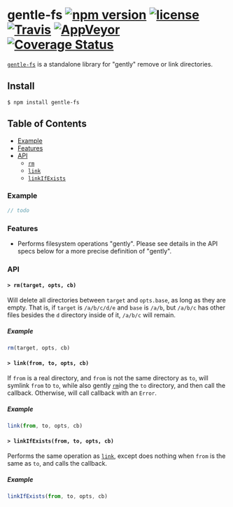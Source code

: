 # gentle-fs [![npm version](https://img.shields.io/npm/v/gentle-fs.svg)](https://npm.im/gentle-fs) [![license](https://img.shields.io/npm/l/gentle-fs.svg)](https://npm.im/gentle-fs) [![Travis](https://img.shields.io/travis/npm/gentle-fs.svg)](https://travis-ci.org/npm/gentle-fs) [![AppVeyor](https://ci.appveyor.com/api/projects/status/github/npm/gentle-fs?svg=true)](https://ci.appveyor.com/project/npm/gentle-fs) [![Coverage Status](https://coveralls.io/repos/github/npm/gentle-fs/badge.svg?branch=latest)](https://coveralls.io/github/npm/gentle-fs?branch=latest)

[`gentle-fs`](https://github.com/npm/gentle-fs) is a standalone library for
"gently" remove or link directories.

## Install

`$ npm install gentle-fs`

## Table of Contents

* [Example](#example)
* [Features](#features)
* [API](#api)
  * [`rm`](#rm)
  * [`link`](#link)
  * [`linkIfExists`](#linkIfExists)

### Example

```javascript
// todo
```

### Features

* Performs filesystem operations "gently". Please see details in the API specs below
for a more precise definition of "gently".

### API

#### <a name="rm"></a> `> rm(target, opts, cb)`

Will delete all directories between `target` and `opts.base`, as long as they are empty.
That is, if `target` is `/a/b/c/d/e` and `base` is `/a/b`, but `/a/b/c` has other files
besides the `d` directory inside of it, `/a/b/c` will remain.

##### Example

```javascript
rm(target, opts, cb)
```

#### <a name="link"></a> `> link(from, to, opts, cb)`

If `from` is a real directory, and `from` is not the same directory as `to`, will
symlink `from` to `to`, while also gently [`rm`](#rm)ing the `to` directory,
and then call the callback. Otherwise, will call callback with an `Error`.

##### Example

```javascript
link(from, to, opts, cb)
```

#### <a name="linkIfExists"></a> `> linkIfExists(from, to, opts, cb)`

Performs the same operation as [`link`](#link), except does nothing when `from` is the
same as `to`, and calls the callback.

##### Example

```javascript
linkIfExists(from, to, opts, cb)
```
